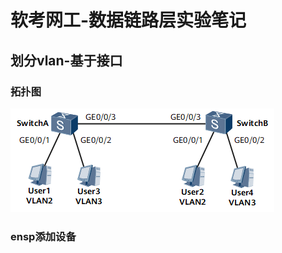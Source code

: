 # 软考网工-数据链路层实验笔记

## 划分vlan-基于接口

### 拓扑图

![img](%E6%95%B0%E6%8D%AE%E9%93%BE%E8%B7%AF%E5%B1%82-%E5%AE%9E%E9%AA%8C.assets/fig_dc_cfg_vlan_004601xs.png)

###  ensp添加设备